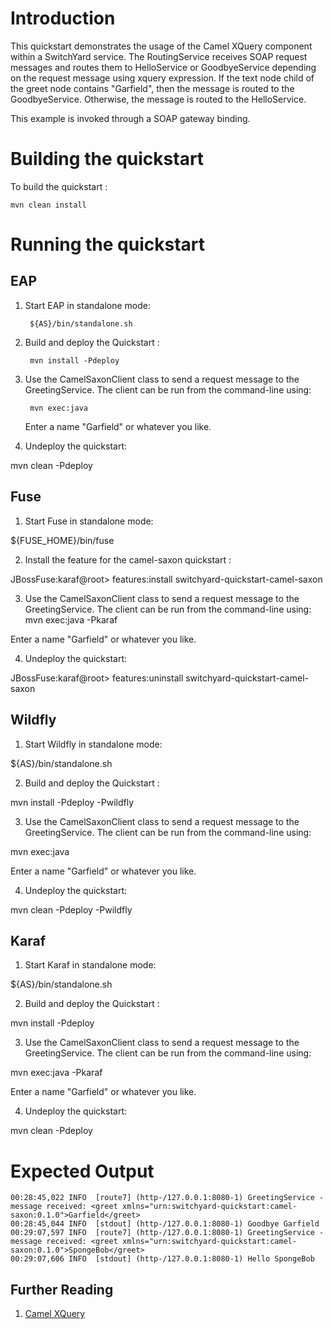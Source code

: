 Introduction
============
This quickstart demonstrates the usage of the Camel XQuery component within a
SwitchYard service. The RoutingService receives SOAP request messages and routes them
to HelloService or GoodbyeService depending on the request message using xquery expression.
If the text node child of the greet node contains "Garfield", then the message is
routed to the GoodbyeService. Otherwise, the message is routed to the HelloService.

This example is invoked through a SOAP gateway binding. 



Building the quickstart
======================

To build the quickstart :

```
mvn clean install
```


Running the quickstart
======================

EAP
----------
1. Start EAP in standalone mode:

        ${AS}/bin/standalone.sh

2. Build and deploy the Quickstart :

        mvn install -Pdeploy

3. Use the CamelSaxonClient class to send a request message to the GreetingService.  The client can be
   run from the command-line using:

        mvn exec:java

   Enter a name "Garfield" or whatever you like.

4. Undeploy the quickstart:

mvn clean -Pdeploy


Fuse
----------
1. Start Fuse in standalone mode:

${FUSE_HOME}/bin/fuse

2. Install the feature for the camel-saxon quickstart :

JBossFuse:karaf@root> features:install switchyard-quickstart-camel-saxon

3. Use the CamelSaxonClient class to send a request message to the GreetingService. 
The client can be run from the command-line using:
mvn exec:java -Pkaraf

Enter a name "Garfield" or whatever you like.

4. Undeploy the quickstart:

JBossFuse:karaf@root> features:uninstall switchyard-quickstart-camel-saxon


Wildfly
----------
1. Start Wildfly in standalone mode:

${AS}/bin/standalone.sh

2. Build and deploy the Quickstart :

mvn install -Pdeploy -Pwildfly

3. Use the CamelSaxonClient class to send a request message to the GreetingService.  The client can be
run from the command-line using:

mvn exec:java

Enter a name "Garfield" or whatever you like.

4. Undeploy the quickstart:

mvn clean -Pdeploy -Pwildfly


Karaf
----------
1. Start Karaf in standalone mode:

${AS}/bin/standalone.sh

2. Build and deploy the Quickstart :

mvn install -Pdeploy

3. Use the CamelSaxonClient class to send a request message to the GreetingService.  The client can be
run from the command-line using:

mvn exec:java -Pkaraf

Enter a name "Garfield" or whatever you like.

4. Undeploy the quickstart:

mvn clean -Pdeploy 


Expected Output
===============
```
00:28:45,022 INFO  [route7] (http-/127.0.0.1:8080-1) GreetingService - message received: <greet xmlns="urn:switchyard-quickstart:camel-saxon:0.1.0">Garfield</greet>
00:28:45,044 INFO  [stdout] (http-/127.0.0.1:8080-1) Goodbye Garfield
00:29:07,597 INFO  [route7] (http-/127.0.0.1:8080-1) GreetingService - message received: <greet xmlns="urn:switchyard-quickstart:camel-saxon:0.1.0">SpongeBob</greet>
00:29:07,606 INFO  [stdout] (http-/127.0.0.1:8080-1) Hello SpongeBob
```


## Further Reading

1. [Camel XQuery](http://camel.apache.org/xquery.html)
